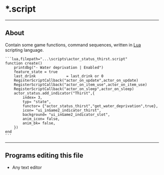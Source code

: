 # *.script

___

## About

Contain some game functions, command sequences, written in [Lua](https://en.wikipedia.org/wiki/Lua_(programming_language)) scripting language.

~~~admonish example title='Script file might look like:'
```lua,filepath="...\scripts\actor_status_thirst.script"
function create()
	printdbg("- Water deprivation | Enabled")
	feature_state = true
	last_drink 				= last_drink or 0
	RegisterScriptCallback("actor_on_update",actor_on_update)
	RegisterScriptCallback("actor_on_item_use",actor_on_item_use)
	RegisterScriptCallback("actor_on_sleep",actor_on_sleep)
	actor_status.add_indicator("Thirst",{
		index= 3,
		typ= "state",
		functor= {"actor_status_thirst","get_water_deprivation",true},
		icon= "ui_inGame2_indicator_thirst",
		background= "ui_inGame2_indicator_slot",
		anim_icon= false,
		anim_bk= false,
	})
end
```
~~~

___

## Programs editing this file

- Any text editor
